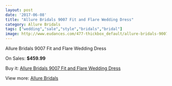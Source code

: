 ```yaml
---
layout: post
date: '2017-06-08'
title: "Allure Bridals 9007 Fit and Flare Wedding Dress"
category: Allure Bridals
tags: ["wedding","sale","style","bridals","bridal"]
image: http://www.eudances.com/477-thickbox_default/allure-bridals-9007-fit-and-flare-wedding-dress.jpg
---
```

Allure Bridals 9007 Fit and Flare Wedding Dress

On Sales: **$459.99**
<a href="https://www.eudances.com/en/allure-bridals/149-allure-bridals-9007-fit-and-flare-wedding-dress.html"><amp-img layout="responsive" width="600" height="600" src="//www.eudances.com/477-thickbox_default/allure-bridals-9007-fit-and-flare-wedding-dress.jpg" alt="Allure Bridals 9007 Fit and Flare Wedding Dress 0" /></a>
<a href="https://www.eudances.com/en/allure-bridals/149-allure-bridals-9007-fit-and-flare-wedding-dress.html"><amp-img layout="responsive" width="600" height="600" src="//www.eudances.com/479-thickbox_default/allure-bridals-9007-fit-and-flare-wedding-dress.jpg" alt="Allure Bridals 9007 Fit and Flare Wedding Dress 1" /></a>
<a href="https://www.eudances.com/en/allure-bridals/149-allure-bridals-9007-fit-and-flare-wedding-dress.html"><amp-img layout="responsive" width="600" height="600" src="//www.eudances.com/478-thickbox_default/allure-bridals-9007-fit-and-flare-wedding-dress.jpg" alt="Allure Bridals 9007 Fit and Flare Wedding Dress 2" /></a>

Buy it: [Allure Bridals 9007 Fit and Flare Wedding Dress](https://www.eudances.com/en/allure-bridals/149-allure-bridals-9007-fit-and-flare-wedding-dress.html "Allure Bridals 9007 Fit and Flare Wedding Dress")

View more: [Allure Bridals](https://www.eudances.com/en/2-allure-bridals "Allure Bridals")